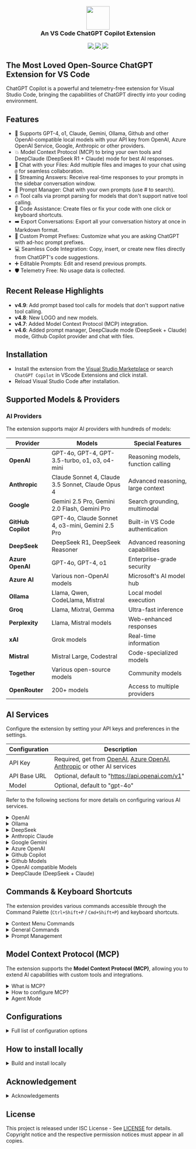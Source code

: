 <h3 align="center"><img src="https://raw.githubusercontent.com/feiskyer/chatgpt-copilot/main/images/ai-logo.png" height="64"><br>An VS Code ChatGPT Copilot Extension</h3>

<p align="center">
    <a href="https://marketplace.visualstudio.com/items?itemName=feiskyer.chatgpt-copilot" alt="Marketplace version">
        <img src="https://img.shields.io/visual-studio-marketplace/v/feiskyer.chatgpt-copilot?color=orange&label=VS%20Code" />
    </a>
    <a href="https://marketplace.visualstudio.com/items?itemName=feiskyer.chatgpt-copilot" alt="Marketplace download count">
        <img src="https://img.shields.io/visual-studio-marketplace/d/feiskyer.chatgpt-copilot?color=blueviolet&label=Downloads" />
    </a>
    <a href="https://github.com/feiskyer/chatgpt-copilot" alt="Github star count">
        <img src="https://img.shields.io/github/stars/feiskyer/chatgpt-copilot?color=blue&label=Github%20Stars" />
    </a>
</p>

## The Most Loved Open-Source ChatGPT Extension for VS Code

ChatGPT Copilot is a powerful and telemetry-free extension for Visual Studio Code, bringing the capabilities of ChatGPT directly into your coding environment.

## Features

- 🤖 Supports GPT-4, o1, Claude, Gemini, Ollama, Github and other OpenAI-compatible local models with your API key from OpenAI, Azure OpenAI Service, Google, Anthropic or other providers.
- 💥 Model Context Protocol (MCP) to bring your own tools and DeepClaude (DeepSeek R1 + Claude) mode for best AI responses.
- 📂 Chat with your Files: Add multiple files and images to your chat using `@` for seamless collaboration.
- 📃 Streaming Answers: Receive real-time responses to your prompts in the sidebar conversation window.
- 📖 Prompt Manager: Chat with your own prompts (use # to search).
- 🔥 Tool calls via prompt parsing for models that don't support native tool calling.
- 📝 Code Assistance: Create files or fix your code with one click or keyboard shortcuts.
- ➡️ Export Conversations: Export all your conversation history at once in Markdown format.
- 📰 Custom Prompt Prefixes: Customize what you are asking ChatGPT with ad-hoc prompt prefixes.
- 💻 Seamless Code Integration: Copy, insert, or create new files directly from ChatGPT's code suggestions.
- ➕ Editable Prompts: Edit and resend previous prompts.
- 🛡️ Telemetry Free: No usage data is collected.

## Recent Release Highlights

* **v4.9**: Add prompt based tool calls for models that don't support native tool calling.
* **v4.8**: New LOGO and new models.
* **v4.7**: Added Model Context Protocol (MCP) integration.
* **v4.6**: Added prompt manager, DeepClaude mode (DeepSeek + Claude) mode, Github Copilot provider and chat with files.

## Installation

- Install the extension from the [Visual Studio Marketplace](https://marketplace.visualstudio.com/items?itemName=feiskyer.chatgpt-copilot) or search `ChatGPT Copilot` in VScode Extensions and click install.
- Reload Visual Studio Code after installation.

## Supported Models & Providers

### **AI Providers**

The extension supports major AI providers with hundreds of models:

| Provider | Models | Special Features |
| -------- | ------ | ---------------- |
| **OpenAI** | GPT-4o, GPT-4, GPT-3.5-turbo, o1, o3, o4-mini | Reasoning models, function calling |
| **Anthropic** | Claude Sonnet 4, Claude 3.5 Sonnet, Claude Opus 4 | Advanced reasoning, large context |
| **Google** | Gemini 2.5 Pro, Gemini 2.0 Flash, Gemini Pro | Search grounding, multimodal |
| **GitHub Copilot** | GPT-4o, Claude Sonnet 4, o3-mini, Gemini 2.5 Pro | Built-in VS Code authentication |
| **DeepSeek** | DeepSeek R1, DeepSeek Reasoner | Advanced reasoning capabilities |
| **Azure OpenAI** | GPT-4o, GPT-4, o1 | Enterprise-grade security |
| **Azure AI** | Various non-OpenAI models | Microsoft's AI model hub |
| **Ollama** | Llama, Qwen, CodeLlama, Mistral | Local model execution |
| **Groq** | Llama, Mixtral, Gemma | Ultra-fast inference |
| **Perplexity** | Llama, Mistral models | Web-enhanced responses |
| **xAI** | Grok models | Real-time information |
| **Mistral** | Mistral Large, Codestral | Code-specialized models |
| **Together** | Various open-source models | Community models |
| **OpenRouter** | 200+ models | Access to multiple providers |

## AI Services

Configure the extension by setting your API keys and preferences in the settings.

| Configuration | Description |
| ------------- | ----------- |
| API Key     | Required, get from [OpenAI](https://platform.openai.com/account/api-keys), [Azure OpenAI](https://azure.microsoft.com/en-us/products/ai-services/openai-service), [Anthropic](https://console.anthropic.com/settings/keys) or other AI services |
| API Base URL | Optional, default to "<https://api.openai.com/v1>" |
| Model      | Optional, default to "gpt-4o" |

Refer to the following sections for more details on configuring various AI services.

<details>

<summary> OpenAI </summary>

> **Special notes for ChatGPT users**:
> OpenAI API is billed separately from ChatGPT App. You need to add credits to your OpenAI for API usage [here](https://platform.openai.com/settings/organization/billing/overview). Once you add credits to your API, create a new api key and it should work.

| Configuration | Example |
| ------------- | ----------- |
| API Key     | your-api-key |
| Model      | gpt-4o |
| API Base URL | <https://api.openai.com/v1> (Optional) |

</details>

<details>
<summary> Ollama </summary>

Pull your image first from Ollama [library](https://ollama.com/library) and then setup the base URL and custom model.

| Configuration | Example |
| ------------- | ----------- |
| API Key     | ollama (Optional) |
| Model      | custom |
| Custom Model | qwen2.5 |
| API Base URL | <http://localhost:11434/v1/> |

</details>

<details>
<summary> DeepSeek </summary>

Ollama provider:

| Configuration | Example                      |
| ------------- | ---------------------------- |
| API Key       | ollama (Optional)            |
| Model         | custom                       |
| Custom Model  | deepseek-r1                  |
| API Base URL  | <http://localhost:11434/v1/> |

DeepSeek provider:

| Configuration | Example                    |
| ------------- | -------------------------- |
| API Key       | your-deepseek-key          |
| Model         | deepseek-reasoner          |
| API Base URL  | <https://api.deepseek.com> |

SiliconFlow (SiliconCloud) provider:

| Configuration | Example                       |
| ------------- | ----------------------------- |
| API Key       | your-siliconflow-key          |
| Model         | custom                        |
| Custom Model  | deepseek-ai/DeepSeek-R1       |
| API Base URL  | <https://api.siliconflow.cn/v1> |

Azure AI Foundry provider:

| Configuration | Example                                              |
| ------------- | ---------------------------------------------------- |
| API Key       | your-azure-ai-key                                    |
| Model         | DeepSeek-R1                                          |
| API Base URL  | https://[endpoint-name].[region].models.ai.azure.com |

</details>

<details>
<summary> Anthropic Claude </summary>

| Configuration | Example |
| ------------- | ----------- |
| API Key     | your-api-key |
| Model      | claude-3-sonnet-20240229 |
| API Base URL | <https://api.anthropic.com/v1> (Optional) |

</details>

<details>
<summary> Google Gemini </summary>

| Configuration | Example |
| ------------- | ----------- |
| API Key     | your-api-key |
| Model      | gemini-2.0-flash-thinking-exp-1219 |
| API Base URL | <https://generativelanguage.googleapis.com/v1beta> (Optional) |

</details>

<details>
<summary> Azure OpenAI </summary>

For Azure OpenAI Service, apiBaseUrl should be set to format `https://[YOUR-ENDPOINT-NAME].openai.azure.com/openai/deployments/[YOUR-DEPLOYMENT-NAME]`.

| Configuration | Example |
| ------------- | ----------- |
| API Key     | your-api-key |
| Model      | gpt-4o |
| API Base URL | <https://endpoint-name.openai.azure.com/openai/deployments/deployment-name> |

</details>

<details>
<summary> Github Copilot </summary>

[Github Copilot](https://github.com/features/copilot) is supported with built-in authentication (a popup will ask your permission when using Github Copilot models).

**Supported Models:**

- **OpenAI Models**: `gpt-3.5-turbo`, `gpt-4`, `gpt-4-turbo`, `gpt-4o`, `gpt-4o-mini`, `gpt-4.1`, `gpt-4.5`
- **Reasoning Models**: `o1-ga`, `o3-mini`, `o3`, `o4-mini`
- **Claude Models**: `claude-3.5-sonnet`, `claude-3.7-sonnet`, `claude-3.7-sonnet-thought`, `claude-sonnet-4`, `claude-opus-4`
- **Gemini Models**: `gemini-2.0-flash`, `gemini-2.5-pro`

| Configuration | Example |
| ------------- | ----------- |
| Provider | GitHubCopilot |
| API Key     | github |
| Model      | custom |
| Custom Model | claude-sonnet-4 |

</details>

<details>
<summary> Github Models </summary>

For [Github Models](https://github.com/marketplace/models), get your Github token from [here](https://github.com/settings/tokens).

| Configuration | Example |
| ------------- | ----------- |
| API Key     | your-github-token |
| Model      | o1 |
| API Base URL | <https://models.inference.ai.azure.com> |

</details>

<details>
<summary> OpenAI compatible Models </summary>

To use OpenAI compatible APIs, you need to set a custom model name: set model to `"custom"` and then specify your custom model name.

Example for [groq](https://console.groq.com/):

| Configuration | Example |
| ------------- | ----------- |
| API Key     | your-groq-key |
| Model      | custom |
| Custom Model | mixtral-8x7b-32768 |
| API Base URL | <https://api.groq.com/openai/v1> |

</details>

<details>
<summary> DeepClaude (DeepSeek + Claude) </summary>

| Configuration | Example |
| ------------- | ----------- |
| API Key     | your-api-key |
| Model      | claude-3-sonnet-20240229 |
| API Base URL | <https://api.anthropic.com/v1> (Optional) |
| Reasoning API Key | your-deepseek-api-key|
| Reasoning Model | deepseek-reasoner (or deepseek-r1 regarding to your provider) |
| Reasoning API Base URL | <https://api.deepseek.com> (or your own base URL) |

</details>

## Commands & Keyboard Shortcuts

The extension provides various commands accessible through the Command Palette (`Ctrl+Shift+P` / `Cmd+Shift+P`) and keyboard shortcuts.

<details>

<summary> Context Menu Commands </summary>

### **Context Menu Commands** (Right-click on selected code)

| Command | Keyboard Shortcut | Description |
| ------- | ----------------- | ----------- |
| **Generate Code** | `Ctrl+Shift+A` / `Cmd+Shift+A` | Generate code based on comments or requirements |
| **Add Tests** | `Ctrl+K Ctrl+Shift+1` / `Cmd+K Cmd+Shift+1` | Generate unit tests for selected code |
| **Find Problems** | `Ctrl+K Ctrl+Shift+2` / `Cmd+K Cmd+Shift+2` | Analyze code for bugs and issues |
| **Optimize** | `Ctrl+K Ctrl+Shift+3` / `Cmd+K Cmd+Shift+3` | Optimize and improve selected code |
| **Explain** | `Ctrl+K Ctrl+Shift+4` / `Cmd+K Cmd+Shift+4` | Explain how the selected code works |
| **Add Comments** | `Ctrl+K Ctrl+Shift+5` / `Cmd+K Cmd+Shift+5` | Add documentation comments to code |
| **Complete Code** | `Ctrl+K Ctrl+Shift+6` / `Cmd+K Cmd+Shift+6` | Complete partial or incomplete code |
| **Ad-hoc Prompt** | `Ctrl+K Ctrl+Shift+7` / `Cmd+K Cmd+Shift+7` | Use custom prompt with selected code |
| **Custom Prompt 1** | `Ctrl+K Ctrl+Shift+8` / `Cmd+K Cmd+Shift+8` | Apply your first custom prompt |
| **Custom Prompt 2** | `Ctrl+K Ctrl+Shift+9` / `Cmd+K Cmd+Shift+9` | Apply your second custom prompt |

</details>

<details>
<summary> General Commands </summary>

### **General Commands**

| Command | Description |
| ------- | ----------- |
| `ChatGPT: Ask anything` | Open input box to ask any question |
| `ChatGPT: Reset session` | Clear current conversation and start fresh |
| `ChatGPT: Clear conversation` | Clear the conversation history |
| `ChatGPT: Export conversation` | Export chat history to Markdown file |
| `ChatGPT: Manage Prompts` | Open prompt management interface |
| `ChatGPT: Toggle Prompt Manager` | Show/hide the prompt manager panel |
| `Add Current File to Chat Context` | Add the currently open file to chat context |
| `ChatGPT: Open MCP Servers` | Manage Model Context Protocol servers |

</details>

<details>

<summary> Prompt Management </summary>

### **Prompt Management**

- Use `#` followed by prompt name to search and apply saved prompts
- Use `@` to add files to your conversation context
- Access the Prompt Manager through the sidebar for full prompt management

</details>

## Model Context Protocol (MCP)

The extension supports the **Model Context Protocol (MCP)**, allowing you to extend AI capabilities with custom tools and integrations.

<details>

<summary> What is MCP? </summary>

### **What is MCP?**

MCP enables AI models to securely connect to external data sources and tools, providing:

- **Custom Tools**: Integrate your own tools and APIs
- **Data Sources**: Connect to databases, file systems, APIs, and more
- **Secure Execution**: Sandboxed tool execution environment
- **Multi-Step Workflows**: Agent-like behavior with tool chaining

### **MCP Server Types**

The extension supports three types of MCP servers:

| Type | Description | Use Case |
| ---- | ----------- | -------- |
| **stdio** | Standard input/output communication | Local command-line tools and scripts |
| **sse** | Server-Sent Events over HTTP | Web-based tools and APIs |
| **streamable-http** | HTTP streaming communication | Real-time data sources |

</details>

<details>

<summary> How to configure MCP? </summary>

### **MCP Configuration**

1. **Access MCP Manager**: Use `ChatGPT: Open MCP Servers` command or click the MCP icon in the sidebar
2. **Add MCP Server**: Configure your MCP servers with:
   - **Name**: Unique identifier for the server
   - **Type**: Choose from stdio, sse, or streamable-http
   - **Command/URL**: Executable path or HTTP endpoint
   - **Arguments**: Command-line arguments (for stdio)
   - **Environment Variables**: Custom environment settings
   - **Headers**: HTTP headers (for sse/streamable-http)

### **Example MCP Configurations**

**File System Access (stdio):**

```json
{
  "name": "filesystem",
  "type": "stdio",
  "command": "npx",
  "args": ["-y", "@modelcontextprotocol/server-filesystem", "/path/to/directory"],
  "isEnabled": true
}
```

**Web Search (sse):**

```json
{
  "name": "web-search",
  "type": "sse",
  "url": "https://api.example.com/mcp/search",
  "headers": {"Authorization": "Bearer your-token"},
  "isEnabled": true
}
```

</details>

<details>
<summary> Agent Mode </summary>

### **Agent Mode**

When MCP servers are enabled, the extension operates in **Agent Mode**:

- **Max Steps**: Configure up to 15 tool execution steps
- **Tool Chaining**: Automatic multi-step workflows
- **Error Handling**: Robust error recovery and retry logic
- **Progress Tracking**: Real-time tool execution feedback

</details>

## Configurations

<details>

<summary> Full list of configuration options </summary>

### **Core Configuration**

| Setting | Default | Description |
| ------- | ------- | ----------- |
| `chatgpt.gpt3.provider` | `Auto` | AI Provider: Auto, OpenAI, Azure, AzureAI, Anthropic, GitHubCopilot, Google, Mistral, xAI, Together, DeepSeek, Groq, Perplexity, OpenRouter, Ollama |
| `chatgpt.gpt3.apiKey` | | API key for your chosen provider |
| `chatgpt.gpt3.apiBaseUrl` | `https://api.openai.com/v1` | API base URL for your provider |
| `chatgpt.gpt3.model` | `gpt-4o` | Model to use for conversations |
| `chatgpt.gpt3.customModel` | | Custom model name when using `custom` model option |
| `chatgpt.gpt3.organization` | | Organization ID (OpenAI only) |

### **Model Parameters**

| Setting | Default | Description |
| ------- | ------- | ----------- |
| `chatgpt.gpt3.maxTokens` | `0` (unlimited) | Maximum tokens to generate in completion |
| `chatgpt.gpt3.temperature` | `1` | Sampling temperature (0-2). Higher = more creative |
| `chatgpt.gpt3.top_p` | `1` | Nucleus sampling parameter (0-1) |
| `chatgpt.systemPrompt` | | System prompt for the AI assistant |

### **DeepClaude (Reasoning + Chat) Configuration**

| Setting | Default | Description |
| ------- | ------- | ----------- |
| `chatgpt.gpt3.reasoning.provider` | `Auto` | Provider for reasoning model (Auto, OpenAI, Azure, AzureAI, Google, DeepSeek, Groq, OpenRouter, Ollama) |
| `chatgpt.gpt3.reasoning.apiKey` | | API key for reasoning model |
| `chatgpt.gpt3.reasoning.apiBaseUrl` | `https://api.openai.com/v1` | API base URL for reasoning model |
| `chatgpt.gpt3.reasoning.model` | | Model to use for reasoning (e.g., deepseek-reasoner, o1) |
| `chatgpt.gpt3.reasoning.organization` | | Organization ID for reasoning model (OpenAI only) |

### **Agent & MCP Configuration**

| Setting | Default | Description |
| ------- | ------- | ----------- |
| `chatgpt.gpt3.maxSteps` | `15` | Maximum steps for agent mode when using MCP servers |

### **Feature Toggles**

| Setting | Default | Description |
| ------- | ------- | ----------- |
| `chatgpt.gpt3.generateCode-enabled` | `true` | Enable code generation context menu |
| `chatgpt.gpt3.searchGrounding.enabled` | `false` | Enable search grounding (Gemini models only) |
| `chatgpt.gpt3.responsesAPI.enabled` | `false` | Enable OpenAI Responses API. Only available for OpenAI/AzureOpenAI models |

### **Prompt Prefixes & Context Menu**

| Setting | Default | Description |
| ------- | ------- | ----------- |
| `chatgpt.promptPrefix.addTests` | `Implement tests for the following code` | Prompt for generating unit tests |
| `chatgpt.promptPrefix.addTests-enabled` | `true` | Enable "Add Tests" context menu item |
| `chatgpt.promptPrefix.findProblems` | `Find problems with the following code` | Prompt for finding bugs and issues |
| `chatgpt.promptPrefix.findProblems-enabled` | `true` | Enable "Find Problems" context menu item |
| `chatgpt.promptPrefix.optimize` | `Optimize the following code` | Prompt for code optimization |
| `chatgpt.promptPrefix.optimize-enabled` | `true` | Enable "Optimize" context menu item |
| `chatgpt.promptPrefix.explain` | `Explain the following code` | Prompt for code explanation |
| `chatgpt.promptPrefix.explain-enabled` | `true` | Enable "Explain" context menu item |
| `chatgpt.promptPrefix.addComments` | `Add comments for the following code` | Prompt for adding documentation |
| `chatgpt.promptPrefix.addComments-enabled` | `true` | Enable "Add Comments" context menu item |
| `chatgpt.promptPrefix.completeCode` | `Complete the following code` | Prompt for code completion |
| `chatgpt.promptPrefix.completeCode-enabled` | `true` | Enable "Complete Code" context menu item |
| `chatgpt.promptPrefix.adhoc-enabled` | `true` | Enable "Ad-hoc Prompt" context menu item |
| `chatgpt.promptPrefix.customPrompt1` | | Your first custom prompt template |
| `chatgpt.promptPrefix.customPrompt1-enabled` | `false` | Enable first custom prompt in context menu |
| `chatgpt.promptPrefix.customPrompt2` | | Your second custom prompt template |
| `chatgpt.promptPrefix.customPrompt2-enabled` | `false` | Enable second custom prompt in context menu |

### **User Interface**

| Setting | Default | Description |
| ------- | ------- | ----------- |
| `chatgpt.response.showNotification` | `false` | Show notification when AI responds |
| `chatgpt.response.autoScroll` | `true` | Auto-scroll to bottom when new content is added |

</details>

## How to install locally

<details>

<summary> Build and install locally </summary>

We highly recommend installing the extension directly from the VS Code Marketplace for the easiest setup and automatic updates. However, for advanced users, building and installing locally is also an option.

- Install `vsce` if you don't have it on your machine (The Visual Studio Code Extension Manager)
  - `npm install --global vsce`
- Run `vsce package`
- Follow the <a href="https://code.visualstudio.com/docs/editor/extension-marketplace#_install-from-a-vsix">instructions</a> and install manually.

```sh
npm run build
npm run package
code --uninstall-extension feiskyer.chatgpt-copilot
code --install-extension chatgpt-copilot-*.vsix
```

</details>

## Acknowledgement

<details>

<summary>Acknowledgements</summary>

Inspired by [gencay/vscode-chatgpt](https://github.com/gencay/vscode-chatgpt) project and made effortlessly accessible thanks to the intuitive client provided by the [Vercel AI Toolkit](https://sdk.vercel.ai), this extension continues the open-source legacy, bringing seamless and robust AI functionalities directly into the editor with telemetry free.

</details>

## License

This project is released under ISC License - See [LICENSE](LICENSE) for details. Copyright notice and the respective permission notices must appear in all copies.
